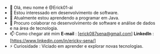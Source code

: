 - 👋 Olá, meu nome é @Erick01-ai
- 👀 Estou interessado em desenvolvimento de software.
- 🌱 Atualmente estou aprendendo a programar em Java.
- 💞️ Procuro colaborar no desenvolvimento de software e análise de dados e na área de tecnologia.
- 📫 Como chegar até mim **E-mail** : [erick087sena@gmail.com] **LinkedIn** : [https://www.linkedin.com/in/ericky-sena/]
- ⚡ Curiosidade : Viciado em aprender e explorar novas tecnologias.

<!---
Erick01-ai/Erick01-ai is a ✨ special ✨ repository because its `README.md` (this file) appears on your GitHub profile.
You can click the Preview link to take a look at your changes.
--->
